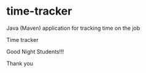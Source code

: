 # time-tracker
Java (Maven) application for tracking time on the job

Time tracker

Good Night Students!!!

Thank you

